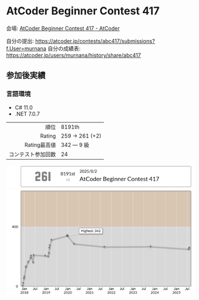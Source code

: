 # AtCoder Beginner Contest 417

会場: [AtCoder Beginner Contest 417 - AtCoder](https://atcoder.jp/contests/abc417)

自分の提出: https://atcoder.jp/contests/abc417/submissions?f.User=murnana 
自分の成績表: https://atcoder.jp/users/murnana/history/share/abc417


## 参加後実績

### 言語環境
* C# 11.0
* .NET 7.0.7

|                    |                 |
| -----------------: | :-------------- |
|               順位 | 8191th          |
|             Rating | 259 → 261 (+2) |
|       Rating最高値 | 342 ― 9 級      |
| コンテスト参加回数 | 24              |

![ratingStatus](ratingStatus.png)
![ratingGraph](ratingGraph.png)
